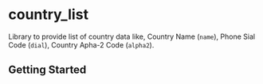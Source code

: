 # country_list

Library to provide list of country data like, Country Name (`name`), Phone Sial Code (`dial`), Country Apha-2 Code (`alpha2`).

## Getting Started

